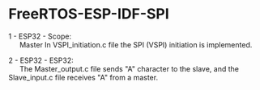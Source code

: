 # FreeRTOS-ESP-IDF-SPI
1 - ESP32 - Scope:<br> 
    &emsp;&nbsp;&nbsp;Master In VSPI_initiation.c file the SPI (VSPI) initiation is implemented.
    
2 - ESP32 - ESP32:<br> 
    &emsp;&nbsp;&nbsp;The Master_output.c file sends "A" character to the slave, and the Slave_input.c file receives "A" from a master.
